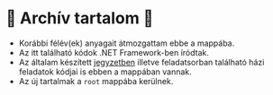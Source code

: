 # 🔴 Archív tartalom 🔴

- Korábbi félév(ek) anyagait átmozgattam ebbe a mappába.
- Az itt található kódok .NET Framework-ben íródtak.
- Az általam készített [jegyzetben](https://users.nik.uni-obuda.hu/siposm/lectures/WHP/WHP-SIPOSM-jegyzet.pdf) illetve feladatsorban található házi feladatok kódjai is ebben a mappában vannak.
- Az új tartalmak a `root` mappába kerülnek.
